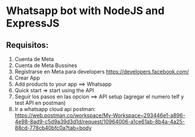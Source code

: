 # Whatsapp bot with NodeJS and ExpressJS

## Requisitos:

1. Cuenta de Meta
2. Cuenta de Meta Bussines
3. Registrarse en Meta para developers <https://developers.facebook.com/>
4. Crear App
5. Add products to your app ==> Whatsapp
6. Quick start => start using the API
7. Seguir los pasos en las opcion ==> API setup (agregar el numero telf y test API en postman)
8. Ir a whatsapp cloud api postman: <https://web.postman.co/workspace/My-Workspace~293446e1-a896-4e98-8ad9-c5d9a39d3d1d/request/10964006-a1ce61ab-8b4a-4a25-88cd-778cb40bfc0a?tab=body>
